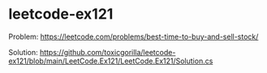 # leetcode-ex121

Problem: https://leetcode.com/problems/best-time-to-buy-and-sell-stock/

Solution: https://github.com/toxicgorilla/leetcode-ex121/blob/main/LeetCode.Ex121/LeetCode.Ex121/Solution.cs
